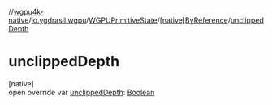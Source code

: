 //[wgpu4k-native](../../../../index.md)/[io.ygdrasil.wgpu](../../index.md)/[WGPUPrimitiveState](../index.md)/[[native]ByReference](index.md)/[unclippedDepth](unclipped-depth.md)

# unclippedDepth

[native]\
open override var [unclippedDepth](unclipped-depth.md): [Boolean](https://kotlinlang.org/api/core/kotlin-stdlib/kotlin/-boolean/index.html)